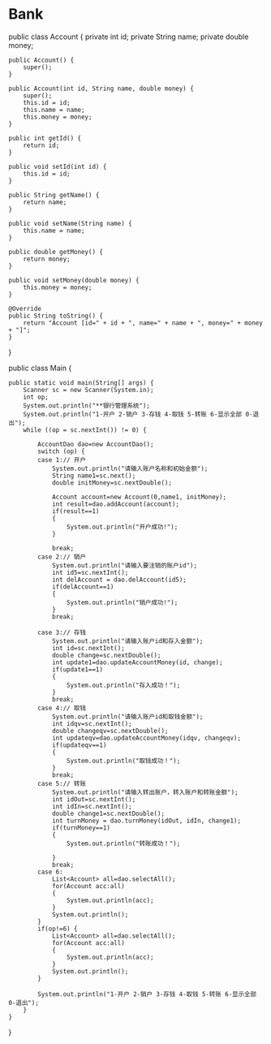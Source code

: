 # Bank


public class Account {
	private int id;
	private String name;
	private double money;

	public Account() {
		super();
	}

	public Account(int id, String name, double money) {
		super();
		this.id = id;
		this.name = name;
		this.money = money;
	}

	public int getId() {
		return id;
	}

	public void setId(int id) {
		this.id = id;
	}

	public String getName() {
		return name;
	}

	public void setName(String name) {
		this.name = name;
	}

	public double getMoney() {
		return money;
	}

	public void setMoney(double money) {
		this.money = money;
	}

	@Override
	public String toString() {
		return "Account [id=" + id + ", name=" + name + ", money=" + money + "]";
	}

}



public class Main {

	public static void main(String[] args) {
		Scanner sc = new Scanner(System.in);
		int op;
		System.out.println("**银行管理系统");
		System.out.println("1-开户 2-销户 3-存钱 4-取钱 5-转账 6-显示全部 0-退出");
		while ((op = sc.nextInt()) != 0) {
			
			AccountDao dao=new AccountDao();
			switch (op) {
			case 1:// 开户
				System.out.println("请输入账户名称和初始金额");
				String name1=sc.next();
				double initMoney=sc.nextDouble();
				
				Account account=new Account(0,name1, initMoney);
				int result=dao.addAccount(account);
				if(result==1)
				{
					System.out.println("开户成功!");
				}
				
				break;
			case 2:// 销户
				System.out.println("请输入要注销的账户id");
				int id5=sc.nextInt();
				int delAccount = dao.delAccount(id5);
				if(delAccount==1)
				{
					System.out.println("销户成功!");
				}
				break;

			case 3:// 存钱
				System.out.println("请输入账户id和存入金额");
				int id=sc.nextInt();
				double change=sc.nextDouble();
				int update1=dao.updateAccountMoney(id, change);
				if(update1==1)
				{
					System.out.println("存入成功！");
				}
				break;
			case 4:// 取钱
				System.out.println("请输入账户id和取钱金额");
				int idqv=sc.nextInt();
				double changeqv=sc.nextDouble();
				int updateqv=dao.updateAccountMoney(idqv, changeqv);
				if(updateqv==1)
				{
					System.out.println("取钱成功！");
				}
				break;
			case 5:// 转账
				System.out.println("请输入转出账户，转入账户和转账金额");
				int idOut=sc.nextInt();
				int idIn=sc.nextInt();
				double change1=sc.nextDouble();
				int turnMoney = dao.turnMoney(idOut, idIn, change1);
				if(turnMoney==1)
				{
					System.out.println("转账成功！");
					
				}
				break;
			case 6:
				List<Account> all=dao.selectAll();
				for(Account acc:all)
				{
					System.out.println(acc);
				}
				System.out.println();
			}
			if(op!=6) {
				List<Account> all=dao.selectAll();
				for(Account acc:all)
				{
					System.out.println(acc);
				}
				System.out.println();
			}
			
			System.out.println("1-开户 2-销户 3-存钱 4-取钱 5-转账 6-显示全部 0-退出");
		}
	}

}

